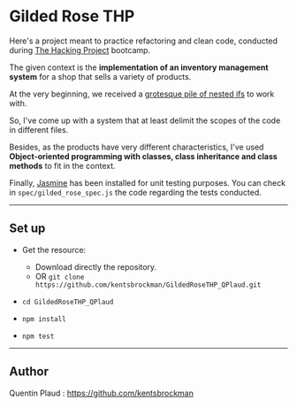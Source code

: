 # Gilded Rose THP

Here's a project meant to practice refactoring and clean code, conducted during [The Hacking Project](https://www.thehackingproject.org/) bootcamp.

The given context is the **implementation of an inventory management system** for a shop that sells a variety of products.

At the very beginning, we received a [grotesque pile of nested ifs](https://github.com/mtbrault/GildedRoseTHP/blob/master/src/gilded_rose.js) to work with.

So, I've come up with a system that at least delimit the scopes of the code in different files.

Besides, as the products have very different characteristics, I've used **Object-oriented programming with classes, class inheritance and class methods** to fit in the context.

Finally, [Jasmine](https://jasmine.github.io/) has been installed for unit testing purposes. You can check in `spec/gilded_rose_spec.js` the code regarding the tests conducted.

---

## Set up 

- Get the resource:
  - Download directly the repository.
  - OR `git clone https://github.com/kentsbrockman/GildedRoseTHP_QPlaud.git`

- `cd GildedRoseTHP_QPlaud`

- `npm install`

- `npm test`

---

## Author

Quentin Plaud : https://github.com/kentsbrockman
